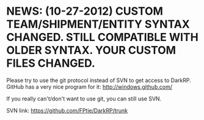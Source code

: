 NEWS: (10-27-2012) CUSTOM TEAM/SHIPMENT/ENTITY SYNTAX CHANGED. STILL COMPATIBLE WITH OLDER SYNTAX. YOUR CUSTOM FILES CHANGED.
======

Please try to use the git protocol instead of SVN to get access to DarkRP. GitHub has a very nice program for it:
http://windows.github.com/


If you really can't/don't want to use git, you can still use SVN.

SVN link:
https://github.com/FPtje/DarkRP/trunk